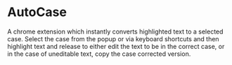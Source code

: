 # AutoCase
A chrome extension which instantly converts highlighted text to a selected case. Select the case from the popup or via keyboard shortcuts and then highlight text and release to either edit the text to be in the correct case, or in the case of uneditable text, copy the case corrected version.
